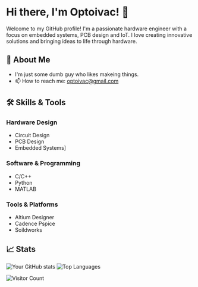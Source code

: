 # Hi there, I'm Optoivac! 👋

Welcome to my GitHub profile! I'm a passionate hardware engineer with a focus on embedded systems, PCB design and IoT. I love creating innovative solutions and bringing ideas to life through hardware.

## 🚀 About Me
- I'm just some dumb guy who likes makeing things.
- 📫 How to reach me: optoivac@gmail.com

## 🛠️ Skills & Tools

### Hardware Design
- Circuit Design
- PCB Design
- Embedded Systems]

### Software & Programming
- C/C++
- Python
- MATLAB

### Tools & Platforms
- Altium Designer
- Cadence Pspice
- Soildworks

## 📈 Stats

![Your GitHub stats](https://github-readme-stats.vercel.app/api?username=optoivac&show_icons=true&theme=radical)
![Top Languages](https://github-readme-stats.vercel.app/api/top-langs/?username=optoivac&layout=compact&theme=radical)


![Visitor Count](https://komarev.com/ghpvc/?username=optoivac&color=blue)
